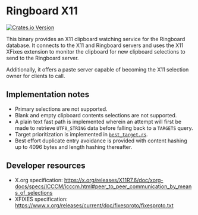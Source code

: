 # Ringboard X11

<a href="https://crates.io/crates/clipboard-history-x11">![Crates.io Version](https://img.shields.io/crates/v/clipboard-history-x11)</a>

This binary provides an X11 clipboard watching service for the Ringboard database. It connects to
the X11 and Ringboard servers and uses the X11 XFixes extension to monitor the clipboard for new
clipboard selections to send to the Ringboard server.

Additionally, it offers a paste server capable of becoming the X11 selection owner for clients to
call.

## Implementation notes

- Primary selections are not supported.
- Blank and empty clipboard contents selections are not supported.
- A plain text fast path is implemented wherein an attempt will first be made to retrieve
  `UTF8_STRING` data before falling back to a `TARGETS` query.
- Target prioritization is implemented in [`best_target.rs`](src/best_target.rs).
- Best effort duplicate entry avoidance is provided with content hashing up to 4096 bytes and length
  hashing thereafter.

## Developer resources

- X.org specification:
  https://x.org/releases/X11R7.6/doc/xorg-docs/specs/ICCCM/icccm.html#peer_to_peer_communication_by_means_of_selections
- XFIXES specification: https://www.x.org/releases/current/doc/fixesproto/fixesproto.txt
